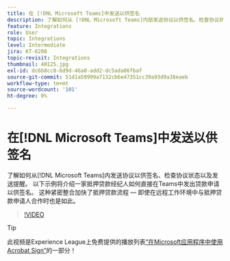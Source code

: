 ```yaml
---
title: 在 [!DNL Microsoft Teams]中发送以供签名
description: 了解如何从 [!DNL Microsoft Teams]内部发送协议以供签名、检查协议状态以及发送提醒
feature: Integrations
role: User
topic: Integrations
level: Intermediate
jira: KT-6208
topic-revisit: Integrations
thumbnail: 40125.jpg
exl-id: dc6b8cc8-6d9d-46a0-add2-dc5ada06fbaf
source-git-commit: 51d1a59999a7132cb6e47351cc39a93d9a38eaeb
workflow-type: tm+mt
source-wordcount: '101'
ht-degree: 0%

---
```


# 在[!DNL Microsoft Teams]中发送以供签名

了解如何从[!DNL Microsoft Teams]内发送协议以供签名、检查协议状态以及发送提醒。 以下示例将介绍一家抵押贷款经纪人如何直接在Teams中发出贷款申请以供签名。 这种紧密整合加快了抵押贷款流程 — 即使在远程工作环境中与抵押贷款申请人合作时也是如此。

>[!VIDEO](https://video.tv.adobe.com/v/346545?quality=12&learn=on&hidetitle=true)

>[!TIP]
>
>此视频是Experience League上免费提供的播放列表[“在Microsoft应用程序中使用Acrobat Sign”](https://experienceleague.adobe.com/zh-hans/playlists/acrobat-sign-integrate-microsoft-apps)的一部分！
